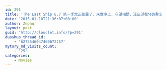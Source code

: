 ```yaml
---
id: 291
title: 'The Last Ship 8.7 第一季太正能量了，末世净土，守望相助，连反派都坏的那么单纯，然后结尾剧情大逆转（升华），世界露出它狰狞的一面…'
date: '2015-01-10T21:36:07+08:00'
author: Zephur
layout: post
guid: 'http://cloudlet.info/?p=291'
duoshuo_thread_id:
    - '6275546047460672257'
mytory_md_visits_count:
    - '25'
categories:
    - Movies
---
```


